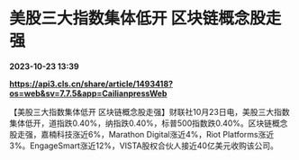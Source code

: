 # 美股三大指数集体低开 区块链概念股走强

**2023-10-23 13:39**

**https://api3.cls.cn/share/article/1493418?os=web&sv=7.7.5&app=CailianpressWeb**

【美股三大指数集体低开 区块链概念股走强】财联社10月23日电，美股三大指数集体低开，道指跌0.40%，纳指跌0.40%，标普500指数跌0.40%。区块链概念股走强，嘉楠科技涨近6%，Marathon Digital涨近4%，Riot Platforms涨近3%。EngageSmart涨近12%，VISTA股权合伙人接近40亿美元收购该公司。